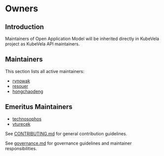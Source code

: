 # Owners

## Introduction

Maintainers of Open Application Model will be inherited directly in KubeVela project as KubeVela API maintainers.

## Maintainers

This section lists all active maintainers:

* [rynowak](https://github.com/rynowak)
* [resouer](https://github.com/resouer)
* [hongchaodeng](https://github.com/hongchaodeng)

## Emeritus Maintainers

* [technosophos](https://github.com/technosophos)
* [vturecek](https://github.com/vturecek)


See [CONTRIBUTING.md](CONTRIBUTING.md) for general contribution guidelines.

See [governance.md](governance.md) for governance guidelines and maintainer responsibilities.
